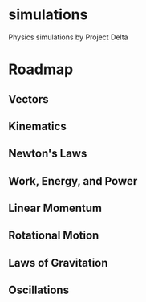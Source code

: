 # simulations
Physics simulations by Project Delta

# Roadmap

## Vectors

## Kinematics

## Newton's Laws

## Work, Energy, and Power

## Linear Momentum

## Rotational Motion

## Laws of Gravitation

## Oscillations